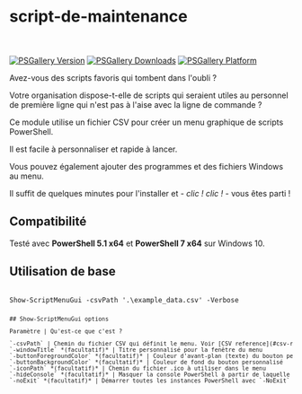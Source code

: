 # script-de-maintenance
<br><br>
[![PSGallery Version](https://img.shields.io/powershellgallery/v/PSScriptMenuGui.png?style=for-the-badge&logo=powershell&label=PowerShell%20Gallery)](https://www.powershellgallery.com/packages/PSScriptMenuGui/) [![PSGallery Downloads](https://img.shields.io/powershellgallery/dt/PSScriptMenuGui.png?style=for-the-badge&label=Downloads)](https://www.powershellgallery.com/packages/PSScriptMenuGui/) [![PSGallery Platform](https://img.shields.io/powershellgallery/p/PSScriptMenuGui.png?style=for-the-badge&label=Platform)](https://www.powershellgallery.com/packages/PSScriptMenuGui/)

Avez-vous des scripts favoris qui tombent dans l'oubli ?

Votre organisation dispose-t-elle de scripts qui seraient utiles au personnel de première ligne qui n'est pas à l'aise avec la ligne de commande ?

Ce module utilise un fichier CSV pour créer un menu graphique de scripts PowerShell.

Il est facile à personnaliser et rapide à lancer.

Vous pouvez également ajouter des programmes et des fichiers Windows au menu.

Il suffit de quelques minutes pour l'installer et - *clic ! clic !* - vous êtes parti !

## Compatibilité

Testé avec **PowerShell 5.1 x64** et **PowerShell 7 x64** sur Windows 10.


## Utilisation de base
<pre><code>
Show-ScriptMenuGui -csvPath '.\example_data.csv' -Verbose
<code><pre>

## Show-ScriptMenuGui options

Paramètre | Qu'est-ce que c'est ?

`-csvPath` | Chemin du fichier CSV qui définit le menu. Voir [CSV reference](#csv-reference), ci-dessous.
`-windowTitle` *(facultatif)* | Titre personnalisé pour la fenêtre du menu
`-buttonForegroundColor` *(facultatif)* | Couleur d'avant-plan (texte) du bouton personnalisé. Les codes hexadécimaux (par exemple, `#C00077`) et les noms de couleur (par exemple, `Azure`) sont valides. Voir [.NET Color Class](https://docs.microsoft.com/en-us/dotnet/api/system.windows.media.colors).
`-buttonBackgroundColor` *(facultatif)* | Couleur de fond du bouton personnalisé
`-iconPath` *(facultatif)* | Chemin du fichier .ico à utiliser dans le menu
`-hideConsole` *(facultatif)* | Masquer la console PowerShell à partir de laquelle le menu est appelé. **Note : ** Cela signifie que vous ne pourrez pas voir les erreurs dues aux clics sur les boutons. Si les choses ne fonctionnent pas, vous devriez arrêter d'utiliser cette fonction en premier.
`-noExit` *(facultatif)* | Démarrer toutes les instances PowerShell avec `-NoExit` *("Ne sort pas après l'exécution des commandes de démarrage.")*. **Note:** Vous pouvez définir `-NoExit` sur des éléments de menu individuels en utilisant la colonne *Arguments*. Voir
